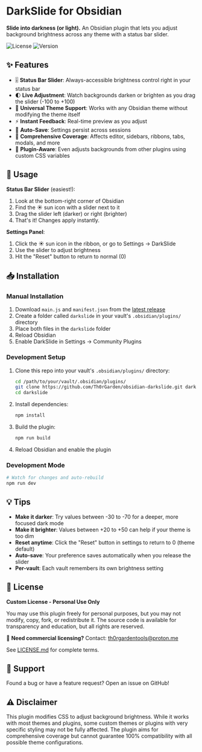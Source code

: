 # DarkSlide for Obsidian

**Slide into darkness (or light).** An Obsidian plugin that lets you adjust background brightness across any theme with a status bar slider.

![License](https://img.shields.io/badge/license-Proprietary-red)
![Version](https://img.shields.io/badge/version-1.0.0-blue)

## ✨ Features

- 🎚️ **Status Bar Slider**: Always-accessible brightness control right in your status bar
- 🌓 **Live Adjustment**: Watch backgrounds darken or brighten as you drag the slider (-100 to +100)
- 🎨 **Universal Theme Support**: Works with any Obsidian theme without modifying the theme itself
- ⚡ **Instant Feedback**: Real-time preview as you adjust
- 💾 **Auto-Save**: Settings persist across sessions
- 🎯 **Comprehensive Coverage**: Affects editor, sidebars, ribbons, tabs, modals, and more
- 🔌 **Plugin-Aware**: Even adjusts backgrounds from other plugins using custom CSS variables

## 🚀 Usage

**Status Bar Slider** (easiest!):
1. Look at the bottom-right corner of Obsidian
2. Find the ☀️ sun icon with a slider next to it
3. Drag the slider left (darker) or right (brighter)
4. That's it! Changes apply instantly.

**Settings Panel**:
1. Click the ☀️ sun icon in the ribbon, or go to Settings → DarkSlide
2. Use the slider to adjust brightness
3. Hit the "Reset" button to return to normal (0)

## 📥 Installation

### Manual Installation

1. Download `main.js` and `manifest.json` from the [latest release](https://github.com/Th0rGarden/obsidian-darkslide/releases)
2. Create a folder called `darkslide` in your vault's `.obsidian/plugins/` directory
3. Place both files in the `darkslide` folder
4. Reload Obsidian
5. Enable DarkSlide in Settings → Community Plugins

### Development Setup

1. Clone this repo into your vault's `.obsidian/plugins/` directory:
   ```bash
   cd /path/to/your/vault/.obsidian/plugins/
   git clone https://github.com/Th0rGarden/obsidian-darkslide.git darkslide
   cd darkslide
   ```

2. Install dependencies:
   ```bash
   npm install
   ```

3. Build the plugin:
   ```bash
   npm run build
   ```

4. Reload Obsidian and enable the plugin

### Development Mode

```bash
# Watch for changes and auto-rebuild
npm run dev
```

## 💡 Tips

- **Make it darker**: Try values between -30 to -70 for a deeper, more focused dark mode
- **Make it brighter**: Values between +20 to +50 can help if your theme is too dim
- **Reset anytime**: Click the "Reset" button in settings to return to 0 (theme default)
- **Auto-save**: Your preference saves automatically when you release the slider
- **Per-vault**: Each vault remembers its own brightness setting

## 📜 License

**Custom License - Personal Use Only**

You may use this plugin freely for personal purposes, but you may not modify, copy, fork, or redistribute it. The source code is available for transparency and education, but all rights are reserved.

💼 **Need commercial licensing?** Contact: th0rgardentools@proton.me

See [LICENSE.md](LICENSE.md) for complete terms.

## 🤝 Support

Found a bug or have a feature request? Open an issue on GitHub!

## ⚠️ Disclaimer

This plugin modifies CSS to adjust background brightness. While it works with most themes and plugins, some custom themes or plugins with very specific styling may not be fully affected. The plugin aims for comprehensive coverage but cannot guarantee 100% compatibility with all possible theme configurations.

